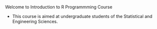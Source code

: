 Welcome to Introduction to R Programmming Course
* This course is aimed at undergraduate students of the Statistical and Engineering Sciences.
